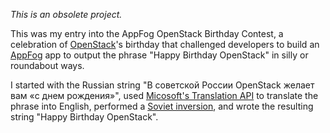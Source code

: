 *This is an obsolete project.*

This was my entry into the AppFog OpenStack Birthday Contest, a celebration of [OpenStack](https://en.wikipedia.org/wiki/OpenStack)'s birthday that challenged developers to build an [AppFog](https://www.appfog.com/) app to output the phrase "Happy Birthday OpenStack" in silly or roundabout ways.

I started with the Russian string "В советской России OpenStack желает вам «с днем рождения»", used [Micosoft's Translation API](http://www.microsofttranslator.com/dev/) to translate the phrase into English, performed a [Soviet inversion](http://sovietinversion.com/), and wrote the resulting string "Happy Birthday OpenStack".
